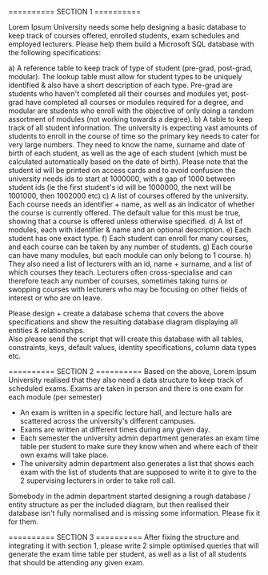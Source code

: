 ========== SECTION 1 ==========

Lorem Ipsum University needs some help designing a basic database to keep track of courses offered, enrolled students, exam schedules and employed lecturers.
Please help them build a Microsoft SQL database with the following specifications:

a) A reference table to keep track of type of student (pre-grad, post-grad, modular).  The lookup table must allow for student types to be uniquely identified & also 
have a short description of each type.  Pre-grad are students who haven't completed all their courses and modules yet, post-grad have completed all courses or modules required for a degree,
and modular are students who enroll with the objective of only doing a random assortment of modules (not working towards a degree).
b) A table to keep track of all student information.  The university is expecting vast amounts of students to enroll in the course of time so the primary key needs to cater for very 
large numbers.  They need to know the name, surname and date of birth of each student, as well as the age of each student (which must be calculated automatically based on the date of birth).
Please note that the student id will be printed on access cards and to avoid confusion the university needs ids to start at 1000000, with a gap of 1000 between student ids 
(ie the first student's id will be 1000000, the next will be 1001000, then 1002000 etc)
c) A list of courses offered by the university.  Each course needs an identifier + name, as well as an indicator of whether the course is currently offered.  The default value for this must be true,
showing that a course is offered unless otherwise specified.
d) A list of modules, each with identifier & name and an optional description.
e) Each student has one exact type.
f) Each student can enroll for many courses, and each course can be taken by any number of students.
g) Each course can have many modules, but each module can only belong to 1 course.
h) They also need a list of lecturers with an id, name + surname, and a list of which courses they teach.  Lecturers often cross-specialise and can therefore teach any number of courses, sometimes
taking turns or swopping courses with lecturers who may be focusing on other fields of interest or who are on leave.

Please design + create a database schema that covers the above specifications and show the resulting database diagram displaying all entities & relationships.  
Also please send the script that will create this database with all tables, constraints, keys, default values, identity specifications, column data types etc.


========== SECTION 2 ==========
Based on the above, Lorem Ipsum University realised that they also need a data structure to keep track of scheduled exams.  Exams are taken in person and there is one exam for each module (per semester)
- An exam is written in a specific lecture hall, and lecture halls are scattered across the university's different campuses.
- Exams are written at different times during any given day.
- Each semester the university admin department generates an exam time table per student to make sure they know when and where each of their own exams will take place.
- The university admin department also generates a list that shows each exam with the list of students that are supposed to write it to give to the 2 supervising lecturers in order to take roll call.

Somebody in the admin department started designing a rough database / entity structure as per the included diagram, but then realised their database isn't fully normalised and is missing some information.
Please fix it for them.


========== SECTION 3 ==========
After fixing the structure and integrating it with section 1, please write 2 simple optimised queries that will generate the exam time table per student, as well as a list of all students that should be 
attending any given exam.


